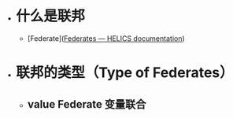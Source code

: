 - # 什么是联邦
	- [Federate]([Federates — HELICS documentation](https://docs.helics.org/en/latest/user-guide/fundamental_topics/federates.html))
- # 联邦的类型（Type of Federates）
	- value Federate 变量联合
		- 
